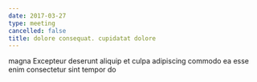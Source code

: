 ```yaml
---
date: 2017-03-27
type: meeting
cancelled: false
title: dolore consequat. cupidatat dolore
---
```

magna Excepteur deserunt aliquip et culpa adipiscing commodo ea esse enim consectetur sint tempor do